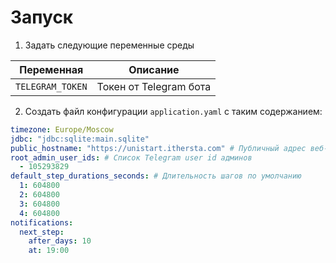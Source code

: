 # Запуск
1. Задать следующие переменные среды

| Переменная       | Описание               |
|------------------|------------------------|
| `TELEGRAM_TOKEN` | Токен от Telegram бота |

2. Создать файл конфигурации `application.yaml` с таким содержанием:
```yaml
timezone: Europe/Moscow
jdbc: "jdbc:sqlite:main.sqlite"
public_hostname: "https://unistart.ithersta.com" # Публичный адрес веб-приложения
root_admin_user_ids: # Список Telegram user id админов
  - 105293829
default_step_durations_seconds: # Длительность шагов по умолчанию
  1: 604800
  2: 604800
  3: 604800
  4: 604800
notifications:
  next_step:
    after_days: 10
    at: 19:00
```
